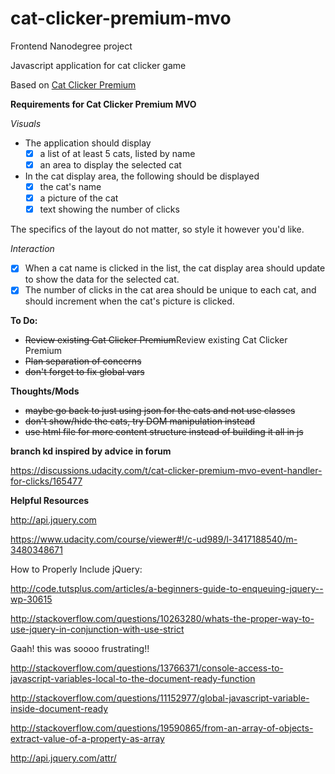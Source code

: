# cat-clicker-premium-mvo

Frontend Nanodegree project

Javascript application for cat clicker game

Based on [Cat Clicker Premium](https://github.com/cajoue/cat-clicker-premium) 

**Requirements for Cat Clicker Premium MVO**

_Visuals_

* The application should display
    - [x] a list of at least 5 cats, listed by name
    - [x] an area to display the selected cat
* In the cat display area, the following should be displayed
    - [x] the cat's name
    - [x] a picture of the cat
    - [x] text showing the number of clicks

The specifics of the layout do not matter, so style it however you'd like.

_Interaction_

* [x] When a cat name is clicked in the list, the cat display area should update to show the data for the selected cat.
* [x] The number of clicks in the cat area should be unique to each cat, and should increment when the cat's picture is clicked.

**To Do:**
* <del>Review existing Cat Clicker Premium</del>Review existing Cat Clicker Premium
* <del>Plan separation of concerns</del>
* <del>don't forget to fix global vars</del>

**Thoughts/Mods**
* <del>maybe go back to just using json for the cats and not use classes</del>
* <del>don't show/hide the cats, try DOM manipulation instead</del>
* <del>use html file for more content structure instead of building it all in js</del>

**branch kd inspired by advice in forum**

https://discussions.udacity.com/t/cat-clicker-premium-mvo-event-handler-for-clicks/165477



**Helpful Resources**

http://api.jquery.com

https://www.udacity.com/course/viewer#!/c-ud989/l-3417188540/m-3480348671

How to Properly Include jQuery: 

http://code.tutsplus.com/articles/a-beginners-guide-to-enqueuing-jquery--wp-30615

http://stackoverflow.com/questions/10263280/whats-the-proper-way-to-use-jquery-in-conjunction-with-use-strict

Gaah! this was soooo frustrating!!

http://stackoverflow.com/questions/13766371/console-access-to-javascript-variables-local-to-the-document-ready-function

http://stackoverflow.com/questions/11152977/global-javascript-variable-inside-document-ready

http://stackoverflow.com/questions/19590865/from-an-array-of-objects-extract-value-of-a-property-as-array

http://api.jquery.com/attr/


